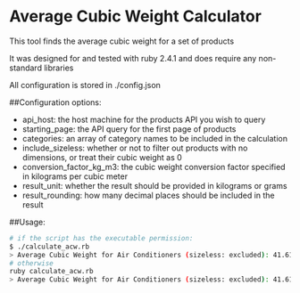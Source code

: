 # Average Cubic Weight Calculator

This tool finds the average cubic weight for a set of products

It was designed for and tested with ruby 2.4.1 and does require any non-standard libraries

All configuration is stored in ./config.json

##Configuration options:

* api_host: the host machine for the products API you wish to query
* starting_page: the API query for the first page of products
* categories: an array of category names to be included in the calculation
* include_sizeless: whether or not to filter out products with no dimensions, or treat their cubic weight as 0
* conversion_factor_kg_m3: the cubic weight conversion factor specified in kilograms per cubic meter
* result_unit: whether the result should be provided in kilograms or grams
* result_rounding: how many decimal places should be included in the result

##Usage:

```bash
# if the script has the executable permission:
$ ./calculate_acw.rb
> Average Cubic Weight for Air Conditioners (sizeless: excluded): 41.61kg
# otherwise
ruby calculate_acw.rb
> Average Cubic Weight for Air Conditioners (sizeless: excluded): 41.61kg
```

